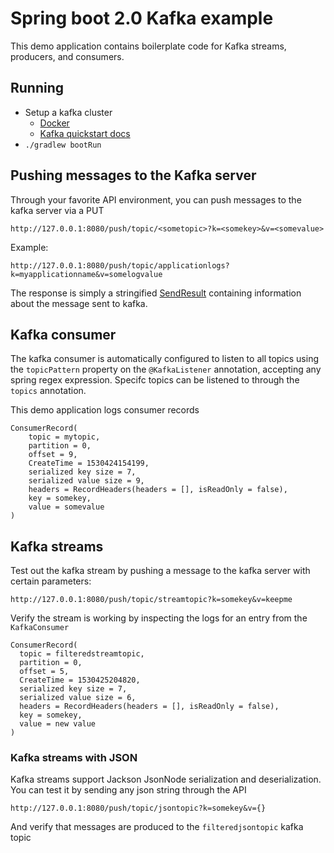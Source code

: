 # Spring boot 2.0 Kafka example

This demo application contains boilerplate code for Kafka streams, producers, and consumers.

## Running
* Setup a kafka cluster
  - [Docker](https://github.com/wurstmeister/kafka-docker)
  - [Kafka quickstart docs](https://kafka.apache.org/quickstart)
* `./gradlew bootRun`

## Pushing messages to the Kafka server
Through your favorite API environment, you can push messages to the kafka server
via a PUT
```
http://127.0.0.1:8080/push/topic/<sometopic>?k=<somekey>&v=<somevalue>
```
Example:
```
http://127.0.0.1:8080/push/topic/applicationlogs?k=myapplicationname&v=somelogvalue
```
The response is simply a stringified [SendResult](https://docs.spring.io/spring-kafka/api/org/springframework/kafka/support/SendResult.html)
containing information about the message sent to kafka.

## Kafka consumer
The kafka consumer is automatically configured to listen to all topics using the `topicPattern`
property on the `@KafkaListener` annotation, accepting any spring regex expression.
Specifc topics can be listened to through the `topics` annotation.

This demo application logs consumer records
```
ConsumerRecord(
    topic = mytopic,
    partition = 0,
    offset = 9,
    CreateTime = 1530424154199,
    serialized key size = 7,
    serialized value size = 9,
    headers = RecordHeaders(headers = [], isReadOnly = false),
    key = somekey,
    value = somevalue
)
```

## Kafka streams
Test out the kafka stream by pushing a message to the kafka server with certain parameters:
```
http://127.0.0.1:8080/push/topic/streamtopic?k=somekey&v=keepme
```

Verify the stream is working by inspecting the logs for an entry from the `KafkaConsumer`
```
ConsumerRecord(
  topic = filteredstreamtopic,
  partition = 0,
  offset = 5,
  CreateTime = 1530425204820,
  serialized key size = 7,
  serialized value size = 6,
  headers = RecordHeaders(headers = [], isReadOnly = false),
  key = somekey,
  value = new value
)
```

### Kafka streams with JSON
Kafka streams support Jackson JsonNode serialization and deserialization.
You can test it by sending any json string through the API
```
http://127.0.0.1:8080/push/topic/jsontopic?k=somekey&v={}
```

And verify that messages are produced to the `filteredjsontopic` kafka topic